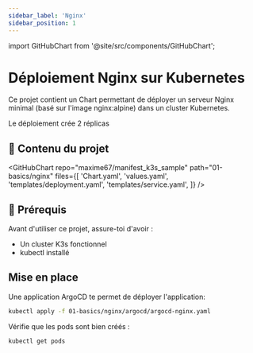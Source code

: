 ```yaml
---
sidebar_label: 'Nginx'
sidebar_position: 1
---
```

import GitHubChart from '@site/src/components/GitHubChart';

# Déploiement Nginx sur Kubernetes

Ce projet contient un Chart permettant de déployer un serveur Nginx minimal (basé sur l'image nginx:alpine) dans un cluster Kubernetes.

Le déploiement crée 2 réplicas

## 📂 Contenu du projet

<GitHubChart
repo="maxime67/manifest_k3s_sample"
path="01-basics/nginx"
files={[
'Chart.yaml',
'values.yaml',
'templates/deployment.yaml',
'templates/service.yaml',
]}
/>

## 🚀 Prérequis

Avant d'utiliser ce projet, assure-toi d'avoir :

- Un cluster K3s fonctionnel
- kubectl installé
## Mise en place

Une application ArgoCD te permet de déployer l'application:

```bash
kubectl apply -f 01-basics/nginx/argocd/argocd-nginx.yaml
```

Vérifie que les pods sont bien créés :

```bash
kubectl get pods
```